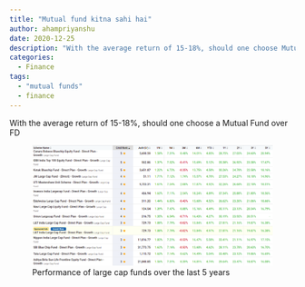 ```yaml
---
title: "Mutual fund kitna sahi hai"
author: ahampriyanshu
date: 2020-12-25
description: "With the average return of 15-18%, should one choose Mutual Funds over FD"
categories:
  - Finance
tags:
  - "mutual funds"
  - finance
---
```


With the average return of 15-18%, should one choose a Mutual Fund over FD

<figure class="align-center">
  <img src="https://github.com/ahampriyanshu/meta/blob/main/blog/mutual-funds.png?raw=true" alt="loading">
  <figcaption>Performance of large cap funds over the last 5 years</figcaption>
</figure>
